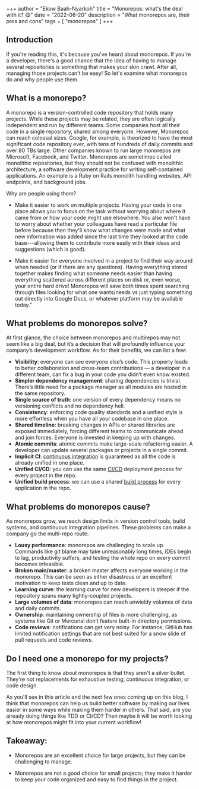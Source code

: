 +++
author = "Ekow Baah-Nyarkoh"
title = "Monorepos: what's the deal with it? 😋"
date = "2022-06-20"
description = "What monorepos are, their pros and cons"
tags = [
    "monorepos"
]
+++

## Introduction

If you're reading this, it's because you've heard about monorepos. If you're a developer, there's a good chance that the idea of having to manage several repositories is something that makes your skin crawl. After all, managing those projects can't be easy! So let's examine what monorepos do and why people use them.

## What is a monorepo?

A monorepo is a version-controlled code repository that holds many projects. While these projects may be related, they are often logically independent and run by different teams.
Some companies host all their code in a single repository, shared among everyone. However, Monorepos can reach colossal sizes. Google, for example, is theorized to have the most significant code repository ever, with tens of hundreds of daily commits and over 80 TBs large. Other companies known to run large monorepos are Microsoft, Facebook, and Twitter.
Monorepos are sometimes called monolithic repositories, but they should not be confused with monolithic architecture, a software development practice for writing self-contained applications. An example is a Ruby on Rails monolith handling websites, API endpoints, and background jobs.

Why are people using them?

- Make it easier to work on multiple projects. Having your code in one place allows you to focus on the task without worrying about where it came from or how your code might use elsewhere. You also won't have to worry about whether your colleagues have read a particular file before because then they'll know what changes were made and what new information was added since the last time they looked at the code base---allowing them to contribute more easily with their ideas and suggestions (which is good).

- Make it easier for everyone involved in a project to find their way around when needed (or if there are any questions). Having everything stored together makes finding what someone needs easier than having everything scattered across different places on disk or, even worse, your entire hard drive! Monorepos will save both times spent searching through files looking for what one wants/needs vs just typing something out directly into Google Docs, or whatever platform may be available today."

## What problems do monorepos solve?

At first glance, the choice between monorepos and multirepos may not seem like a big deal, but it’s a decision that will profoundly influence your company’s development workflow. As for their benefits, we can list a few:

- **Visibility**: everyone can see everyone else’s code. This property leads to better collaboration and cross-team contributions — a developer in a different team, can fix a bug in your code you didn’t even know existed.
- **Simpler dependency management**: sharing dependencies is trivial. There’s little need for a package manager as all modules are hosted in the same repository.
- **Single source of truth**: one version of every dependency means no versioning conflicts and no dependency hell.
- **Consistency**: enforcing code quality standards and a unified style is more effortless when you have all your codebase in one place.
- **Shared timeline**: breaking changes in APIs or shared libraries are exposed immediately, forcing different teams to communicate ahead and join forces. Everyone is invested in keeping up with changes.
- **Atomic commits**: atomic commits make large-scale refactoring easier. A developer can update several packages or projects in a single commit.
- **Implicit CI**: [continuous integration](https://semaphoreci.com/continuous-integration) is guaranteed as all the code is already unified in one place.
- **Unified CI/CD**: you can use the same [CI/CD](https://semaphoreci.com/cicd) deployment process for every project in the repo.
- **Unified build process**: we can use a shared [build process](https://semaphoreci.com/blog/build-stage) for every application in the repo.

## What problems do monorepos cause?

As monorepos grow, we reach design limits in version control tools, build systems, and continuous integration pipelines. These problems can make a company go the multi-repo route:

- **Lousy performance**: monorepos are challenging to scale up. Commands like git blame may take unreasonably long times, IDEs begin to lag, productivity suffers, and testing the whole repo on every commit becomes infeasible.
- **Broken main/master**: a broken master affects everyone working in the monorepo. This can be seen as either disastrous or an excellent motivation to keep tests clean and up to date.
- **Learning curve**: the learning curve for new developers is steeper if the repository spans many tightly-coupled projects.
- **Large volumes of data**: monorepos can reach unwieldy volumes of data and daily commits.
- **Ownership**: maintaining ownership of files is more challenging, as systems like Git or Mercurial don’t feature built-in directory permissions.
- **Code reviews**: notifications can get very noisy. For instance, GitHub has limited notification settings that are not best suited for a snow slide of pull requests and code reviews.

## Do I need one a monorepo for my projects?

The first thing to know about monorepos is that they aren't a silver bullet. They're not replacements for exhaustive testing, continuous integration, or code design.

As you'll see in this article and the next few ones coming up on this blog, I think that monorepos can help us build better software by making our lives easier in some ways while making them harder in others. That said, are you already doing things like TDD or CI/CD? Then maybe it will be worth looking at how monorepos might fit into your current workflow!

## Takeaway:

- Monorepos are an excellent choice for large projects, but they can be challenging to manage.

- Monorepos are not a good choice for small projects; they make it harder to keep your code organized and easy to find things in the project.
